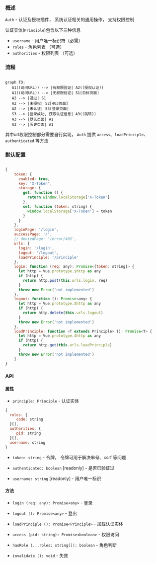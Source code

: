 ### 概述

`Auth` - 认证及授权插件， 系统认证相关的通用操作， 支持权限控制

认证实体(`Principle`)包含以下三种信息

- `username` - 用户唯一标识符（必需）
- `roles` - 角色列表 （可选）
- `authorities` - 权限列表 （可选）

### 流程

```mermaid

graph TD;
   A1((访问URL)) --> |有权限验证| A2((授权认证))
   A1((访问URL)) --> |无权限验证| S1[目标页面]
   A2 --> |通过| S1
   A2 --> |未授权| S2[403页面]
   A2 --> |未认证| S3[登录页面]
   S3 --> |登录成功, 获取认证信息| A3((跳转))
   A3 --> |默认页面| A1
   A3 --> |历史页面| A1

```

其中url权限控制部分需要自行实现， `Auth` 提供 `access`、`loadPrinciple`、`authenticated` 等方法


### 默认配置

```js

{
    token: {
      enabled: true,
      key: 'X-Token',
      storage: {
        get: function () {
          return window.localStorage['X-Token']
        },
        set: function (token: string) {
          window.localStorage['X-Token'] = token
        }
      }
    },
    loginPage: '/login',
    successPage: '/',
    // deniedPage: '/error/403',
    urls: {
      login: '/login',
      logout: '/logout',
      loadPrinciple: '/principle'
    },
    login: function (req: any): Promise<{token: string}> {
      let http = Vue.prototype.$http as any
      if (http) {
        return http.post(this.urls.login, req)
      }
      throw new Error('not implemented')
    },
    logout: function (): Promise<any> {
      let http = Vue.prototype.$http as any
      if (http) {
        return http.delete(this.urls.logout)
      }
      throw new Error('not implemented')
    },
    loadPrinciple: function <T extends Principle> (): Promise<T> {
      let http = Vue.prototype.$http as any
      if (http) {
        return http.get(this.urls.loadPrinciple)
      }
      throw new Error('not implemented')
    }
}

```

### API

#### 属性

- `principle: Principle` - 认证实体

```js
{
  roles: {
     code: string
  }[],
  authorities: {
     pid: string
  }[],
  username: string
}

```

- `token: string` - 令牌， 令牌可用于解决串号、csrf 等问题

- `authenticated: boolean` [readonly] - 是否已验证过

- `username: string` [readonly] - 用户唯一标识


#### 方法

- `login (req: any): Promise<any>` - 登录

- `logout (): Promise<any>` - 登出

- `loadPrinciple (): Promise<Principle>` - 加载认证实体

- `access (pid: string): Promise<boolean>` - 权限访问

- `hasRole (...roles: string[]): boolean` - 角色判断

- `invalidate (): void` - 失效

